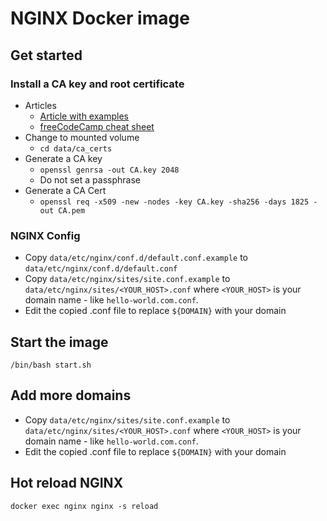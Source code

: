 # NGINX Docker image

## Get started

### Install a CA key and root certificate

- Articles
    - [Article with examples](https://deliciousbrains.com/ssl-certificate-authority-for-local-https-development/#becoming-certificate-authority)
    - [freeCodeCamp cheat sheet](https://www.freecodecamp.org/news/openssl-command-cheatsheet-b441be1e8c4a/)
- Change to mounted volume
    - `cd data/ca_certs`
- Generate a CA key
    - `openssl genrsa -out CA.key 2048`
    - Do not set a passphrase
- Generate a CA Cert
    - `openssl req -x509 -new -nodes -key CA.key -sha256 -days 1825 -out CA.pem`

### NGINX Config
- Copy `data/etc/nginx/conf.d/default.conf.example` to `data/etc/nginx/conf.d/default.conf`
- Copy `data/etc/nginx/sites/site.conf.example` to `data/etc/nginx/sites/<YOUR_HOST>.conf` where `<YOUR_HOST>` is your domain name - like `hello-world.com.conf`.
- Edit the copied .conf file to replace `${DOMAIN}` with your domain


## Start the image
`/bin/bash start.sh`

## Add more domains
- Copy `data/etc/nginx/sites/site.conf.example` to `data/etc/nginx/sites/<YOUR_HOST>.conf` where `<YOUR_HOST>` is your domain name - like `hello-world.com.conf`.
- Edit the copied .conf file to replace `${DOMAIN}` with your domain

## Hot reload NGINX
`docker exec nginx nginx -s reload`